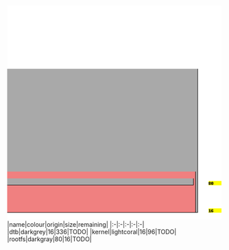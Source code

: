 ![memory map diagram](report.png)
|name|colour|origin|size|remaining|
|:-|:-|:-|:-|:-|
|dtb|darkgrey|16|336|TODO|
|kernel|lightcoral|16|96|TODO|
|rootfs|darkgray|80|16|TODO|
